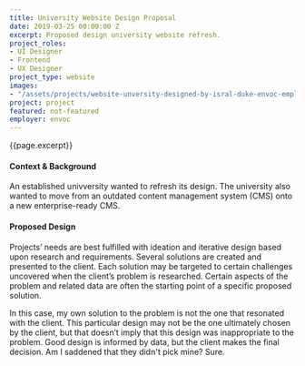 ```yaml
---
title: University Website Design Proposal
date: 2019-03-25 00:00:00 Z
excerpt: Proposed design university website refresh.
project_roles:
- UI Designer
- Frontend
- UX Designer
project_type: website
images:
- "/assets/projects/website-unversity-designed-by-isral-duke-envoc-employee.jpg"
project: project
featured: not-featured
employer: envoc
---
```

<p class="lead">{{page.excerpt}}</p>
<h4>Context &amp; Background</h4>
<p>An established univversity wanted to refresh its design. The university also wanted to move from an outdated content management system (CMS) onto a new enterprise-ready CMS.</p>
<h4>Proposed Design</h4>
<p>Projects’ needs are best fulfilled with ideation and iterative design based upon research and requirements. Several solutions are created and presented to the client. Each solution may be targeted to certain challenges uncovered when the client&rsquo;s problem is researched. Certain aspects of the problem and related data are often the starting point of a specific proposed solution.
</p>
<p>In this case, my own solution to the problem is not the one that resonated with the client. This particular design may not be the one ultimately chosen by the client, but that doesn’t imply that this design was inappropriate to the problem. Good design is informed by data, but the client makes the final decision. Am I saddened that they didn't pick mine? Sure.
</p>
